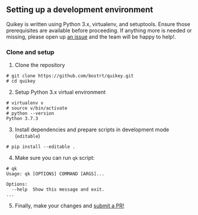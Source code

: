 ## Setting up a development environment

Quikey is written using Python 3.x, virtualenv, and setuptools. Ensure those prerequisites are available before proceeding. If anything more is needed or missing, please open up [an issue](https://github.com/bostrt/quikey/issues/new) and the team will be happy to help!.

### Clone and setup

1. Clone the repository
```
# git clone https://github.com/bostrt/quikey.git
# cd quikey
```
2. Setup Python 3.x virtual environment
```
# virtualenv v
# source v/bin/activate
# python --version
Python 3.7.3
```
3. Install dependencies and prepare scripts in development mode (`editable`)
```
# pip install --editable .
```
4. Make sure you can run `qk` script:
```
# qk
Usage: qk [OPTIONS] COMMAND [ARGS]...

Options:
  --help  Show this message and exit.
...
```
5. Finally, make your changes and [submit a PR!](https://github.com/bostrt/quikey/compare)